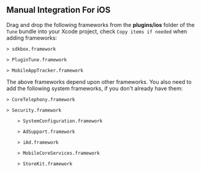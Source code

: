 ## Manual Integration For iOS
Drag and drop the following frameworks from the __plugins/ios__ folder of the `Tune` bundle into your Xcode project, check `Copy items if needed` when adding frameworks:

    > sdkbox.framework

    > PluginTune.framework

    > MobileAppTracker.framework

The above frameworks depend upon other frameworks. You also need to add the
following system frameworks, if you don't already have them:

    > CoreTelephony.framework

    > Security.framework

		> SystemConfiguration.framework

		> AdSupport.framework

		> iAd.framework

		> MobileCoreServices.framework

		> StoreKit.framework
